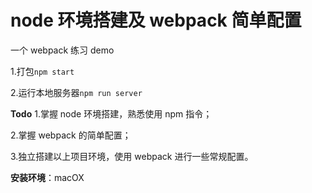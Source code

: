 # node 环境搭建及 webpack 简单配置

一个 webpack 练习 demo 

1.打包`npm start` 

2.运行本地服务器`npm run server`

**Todo**
1.掌握 node 环境搭建，熟悉使用 npm 指令；

2.掌握 webpack 的简单配置；

3.独立搭建以上项目环境，使用 webpack 进行一些常规配置。

**安装环境**：macOX
